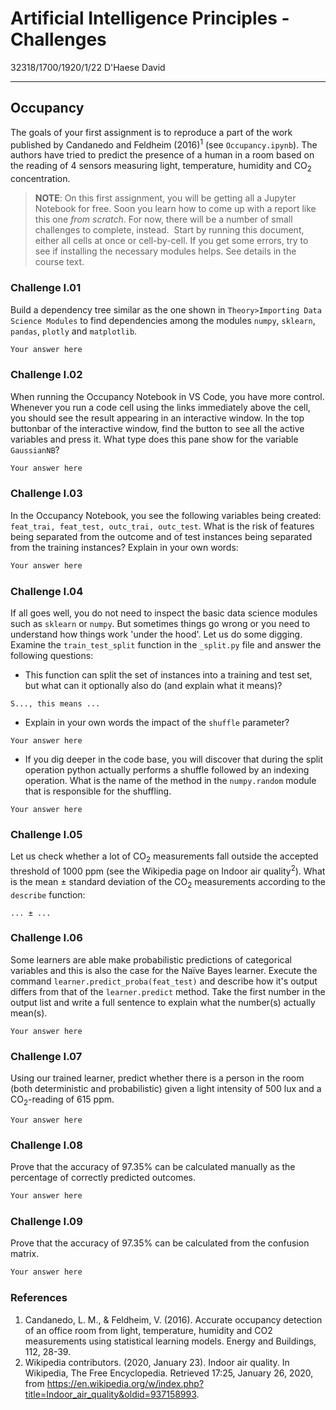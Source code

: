 
# Artificial Intelligence Principles - Challenges

32318/1700/1920/1/22
D'Haese David

---

## Occupancy

The goals of your first assignment is to reproduce a part of the work published by Candanedo and Feldheim (2016)<sup>1</sup> (see `Occupancy.ipynb`). The authors have tried to predict the presence of a human in a room based on the reading of 4 sensors measuring light, temperature, humidity and CO<sub>2</sub> concentration.
​
> __NOTE__: On this first assignment, you will be getting all a Jupyter Notebook for free. Soon you learn how to come up with a report like this one *from scratch*. For now, there will be a number of small challenges to complete, instead.
​
Start by running this document, either all cells at once or cell-by-cell. If you get some errors, try to see if installing the necessary modules helps. See details in the course text.

### Challenge I.01

Build a dependency tree similar as the one shown in `Theory>Importing Data Science Modules` to find dependencies among the modules `numpy`, `sklearn`, `pandas`, `plotly` and `matplotlib`.

```txt
Your answer here
```

### Challenge I.02

When running the Occupancy Notebook in VS Code, you have more control. Whenever you run a code cell using the links immediately above the cell, you should see the result appearing in an interactive window. In the top buttonbar of the interactive window, find the button to see all the active variables and press it. What type does this pane show for the variable `GaussianNB`?

```txt
Your answer here
```

### Challenge I.03

In the Occupancy Notebook, you see the following variables being created: `feat_trai, feat_test, outc_trai, outc_test`. What is the risk of features being separated from the outcome and of test instances being separated from the training instances? Explain in your own words:

```txt
Your answer here
```

### Challenge I.04

If all goes well, you do not need to inspect the basic data science modules such as `sklearn` or `numpy`. But sometimes things go wrong or you need to understand how things work 'under the hood'. Let us do some digging. Examine the `train_test_split` function in the `_split.py` file and answer the following questions:

- This function can split the set of instances into a training and test set, but what can it optionally also do (and explain what it means)?

```text
S..., this means ...
```

- Explain in your own words the impact of the `shuffle` parameter?

```text
Your answer here
```

- If you dig deeper in the code base, you will discover that during the split operation python actually performs a shuffle followed by an indexing operation. What is the name of the method in the `numpy.random` module that is responsible for the shuffling.

```text
Your answer here
```

### Challenge I.05

Let us check whether a lot of CO<sub>2</sub> measurements fall outside the accepted threshold of 1000 ppm (see the Wikipedia page on Indoor air quality<sup>2</sup>). What is the mean ± standard deviation of the CO<sub>2</sub> measurements according to the `describe` function:

```text
... ± ...
```

### Challenge I.06

Some learners are able make probabilistic predictions of categorical variables and this is also the case for the Naïve Bayes learner. Execute the command `learner.predict_proba(feat_test)` and describe how it's output differs from that of the `learner.predict` method. Take the first number in the output list and write a full sentence to explain what the number(s) actually mean(s).

```text
Your answer here
```

### Challenge I.07

Using our trained learner, predict whether there is a person in the room (both deterministic and probabilistic) given a light intensity of 500 lux and a CO<sub>2</sub>-reading of 615 ppm.

```text
Your answer here
```

### Challenge I.08

Prove that the accuracy of 97.35% can be calculated manually as the percentage of correctly predicted outcomes.

```python
Your answer here
```

### Challenge I.09

Prove that the accuracy of 97.35% can be calculated from the confusion matrix.

```python
Your answer here
```

### References

1. Candanedo, L. M., & Feldheim, V. (2016). Accurate occupancy detection of an office room from light, temperature, humidity and CO2 measurements using statistical learning models. Energy and Buildings, 112, 28-39.
2. Wikipedia contributors. (2020, January 23). Indoor air quality. In Wikipedia, The Free Encyclopedia. Retrieved 17:25, January 26, 2020, from https://en.wikipedia.org/w/index.php?title=Indoor_air_quality&oldid=937158993.
